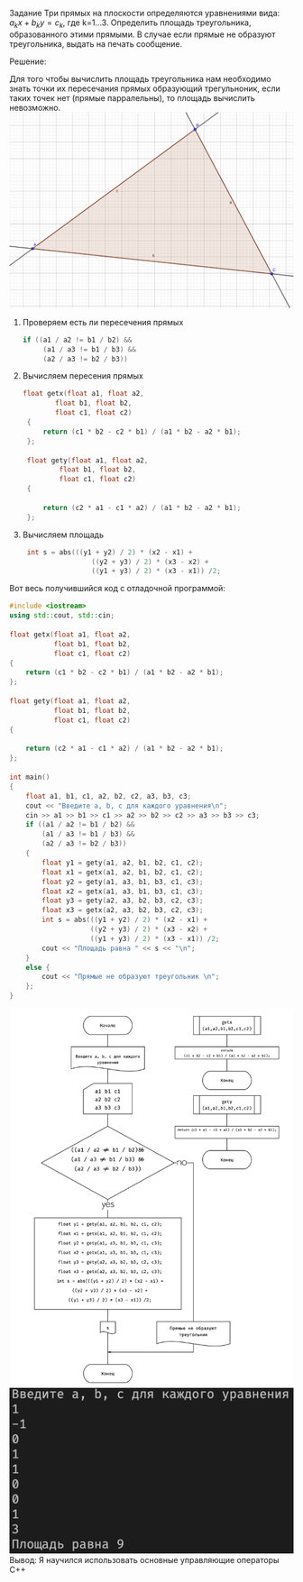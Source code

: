 Задание
Три прямых на плоскости определяются уравнениями вида: $а_kx+b_ky=c_k$, где k=1...3. Определить площадь треугольника, образованного этими прямыми. В случае если прямые не образуют треугольника, выдать на печать сообщение.

Решение:

Для того чтобы вычислить площадь треугольника нам необходимо знать точки их пересечания прямых образующий трегульноник, если таких точек нет (прямые парралельны), то площадь вычислить невозможно.
![1](1.png)

1. Проверяем есть ли пересечения прямых
   ```cpp
   if ((a1 / a2 != b1 / b2) &&
        (a1 / a3 != b1 / b3) &&
        (a2 / a3 != b2 / b3))
   ```
2. Вычисляем пересения прямых
   ```cpp
   float getx(float a1, float a2,
           float b1, float b2,
           float c1, float c2)
    {
        return (c1 * b2 - c2 * b1) / (a1 * b2 - a2 * b1);
    };

    float gety(float a1, float a2,
            float b1, float b2,
            float c1, float c2)
    {

        return (c2 * a1 - c1 * a2) / (a1 * b2 - a2 * b1);
    };
   ```
3. Вычисляем площадь
   ```cpp
    int s = abs(((y1 + y2) / 2) * (x2 - x1) +
                    ((y2 + y3) / 2) * (x3 - x2) +
                    ((y1 + y3) / 2) * (x3 - x1)) /2;
    ```

Вот весь получившийся код с отладочной программой:
```cpp
#include <iostream>
using std::cout, std::cin;

float getx(float a1, float a2,
           float b1, float b2,
           float c1, float c2)
{
    return (c1 * b2 - c2 * b1) / (a1 * b2 - a2 * b1);
};

float gety(float a1, float a2,
           float b1, float b2,
           float c1, float c2)
{

    return (c2 * a1 - c1 * a2) / (a1 * b2 - a2 * b1);
};

int main()
{
    float a1, b1, c1, a2, b2, c2, a3, b3, c3;
    cout << "Введите a, b, c для каждого уравнения\n";
    cin >> a1 >> b1 >> c1 >> a2 >> b2 >> c2 >> a3 >> b3 >> c3;
    if ((a1 / a2 != b1 / b2) &&
        (a1 / a3 != b1 / b3) &&
        (a2 / a3 != b2 / b3))
    {
        float y1 = gety(a1, a2, b1, b2, c1, c2);
        float x1 = getx(a1, a2, b1, b2, c1, c2);
        float y2 = gety(a1, a3, b1, b3, c1, c3);
        float x2 = getx(a1, a3, b1, b3, c1, c3);
        float y3 = gety(a2, a3, b2, b3, c2, c3);
        float x3 = getx(a2, a3, b2, b3, c2, c3);
        int s = abs(((y1 + y2) / 2) * (x2 - x1) +
                    ((y2 + y3) / 2) * (x3 - x2) +
                    ((y1 + y3) / 2) * (x3 - x1)) /2;
        cout << "Площадь равна " << s << "\n";
    }
    else {
        cout << "Прямые не образуют треугольник \n";
    };
}
```

![2](2.png)
![3](3.png)
Вывод: Я научился использовать основные управляющие операторы C++